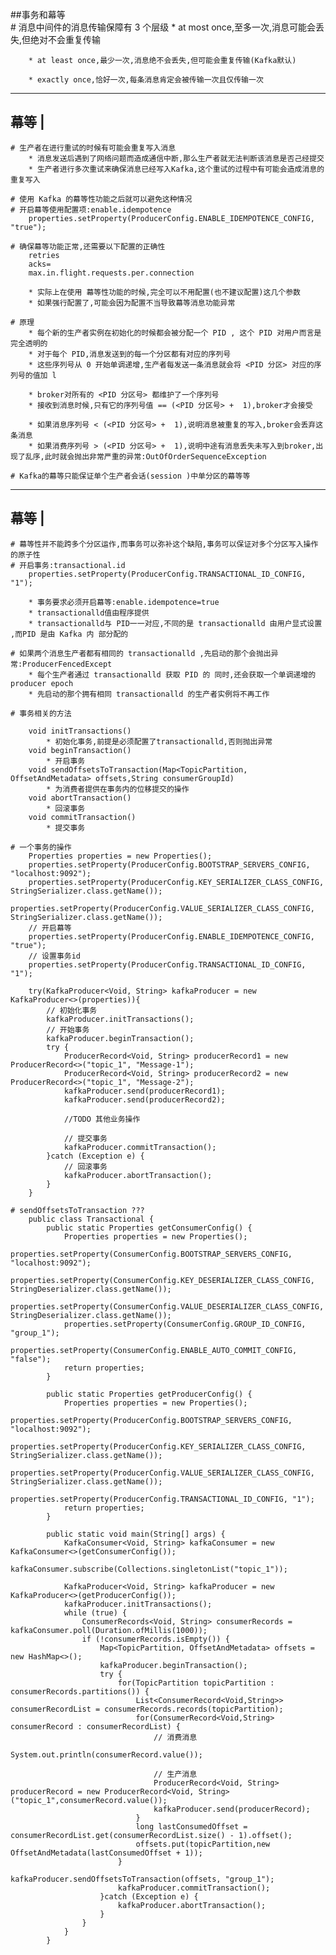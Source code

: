 ##事务和幕等					
	# 消息中间件的消息传输保障有 3 个层级
		* at most once,至多一次,消息可能会丢失,但绝对不会重复传输

		* at least once,最少一次,消息绝不会丢失,但可能会重复传输(Kafka默认)

		* exactly once,恰好一次,每条消息肯定会被传输一次且仅传输一次
	
----------------------------
幕等						|
----------------------------
	# 生产者在进行重试的时候有可能会重复写入消息
		* 消息发送后遇到了网络问题而造成通信中断,那么生产者就无法判断该消息是否己经提交
		* 生产者进行多次重试来确保消息已经写入Kafka,这个重试的过程中有可能会造成消息的重复写入

	# 使用 Kafka 的幕等性功能之后就可以避免这种情况
	# 开启幕等使用配置项:enable.idempotence
		properties.setProperty(ProducerConfig.ENABLE_IDEMPOTENCE_CONFIG, "true");

	# 确保幕等功能正常,还需要以下配置的正确性
		retries
		acks=
		max.in.flight.requests.per.connection

		* 实际上在使用 幕等性功能的时候,完全可以不用配置(也不建议配置)这几个参数
		* 如果强行配置了,可能会因为配置不当导致幕等消息功能异常

	# 原理
		* 每个新的生产者实例在初始化的时候都会被分配一个 PID , 这个 PID 对用户而言是完全透明的 
		* 对于每个 PID,消息发送到的每一个分区都有对应的序列号
		* 这些序列号从 0 开始单调递增,生产者每发送一条消息就会将 <PID 分区> 对应的序列号的值加 l

		* broker对所有的 <PID 分区号> 都维护了一个序列号
		* 接收到消息时候,只有它的序列号值 == (<PID 分区号> +  1),broker才会接受
		
		* 如果消息序列号 < (<PID 分区号> +  1),说明消息被重复的写入,broker会丢弃这条消息
		* 如果消费序列号 > (<PID 分区号> +  1),说明中途有消息丢失未写入到broker,出现了乱序,此时就会抛出非常严重的异常:OutOfOrderSequenceException
	
	# Kafka的幕等只能保证单个生产者会话(session )中单分区的幕等等

----------------------------
幕等						|
----------------------------
	# 幕等性并不能跨多个分区运作,而事务可以弥补这个缺陷,事务可以保证对多个分区写入操作的原子性
	# 开启事务:transactional.id
		properties.setProperty(ProducerConfig.TRANSACTIONAL_ID_CONFIG, "1");
		
		* 事务要求必须开启幕等:enable.idempotence=true
		* transactionalld值由程序提供
		* transactionalld与 PID一一对应,不同的是 transactionalld 由用户显式设置 ,而PID 是由 Kafka 内 部分配的 
	
	# 如果两个消息生产者都有相同的 transactionalld ,先启动的那个会抛出异常:ProducerFencedExcept
		* 每个生产者通过 transactionalld 获取 PID 的 同时,还会获取一个单调递增的producer epoch
		* 先启动的那个拥有相同 transactionalld 的生产者实例将不再工作

	# 事务相关的方法

		void initTransactions()
			* 初始化事务,前提是必须配置了transactionalld,否则抛出异常
		void beginTransaction()
			* 开启事务
		void sendOffsetsToTransaction(Map<TopicPartition, OffsetAndMetadata> offsets,String consumerGroupId)
			* 为消费者提供在事务内的位移提交的操作
		void abortTransaction() 
			* 回滚事务
		void commitTransaction()
			* 提交事务
	
	# 一个事务的操作
		Properties properties = new Properties();
		properties.setProperty(ProducerConfig.BOOTSTRAP_SERVERS_CONFIG, "localhost:9092");
		properties.setProperty(ProducerConfig.KEY_SERIALIZER_CLASS_CONFIG, StringSerializer.class.getName());
		properties.setProperty(ProducerConfig.VALUE_SERIALIZER_CLASS_CONFIG, StringSerializer.class.getName());
		// 开启幕等
		properties.setProperty(ProducerConfig.ENABLE_IDEMPOTENCE_CONFIG, "true");
		// 设置事务id
		properties.setProperty(ProducerConfig.TRANSACTIONAL_ID_CONFIG, "1");
		
		try(KafkaProducer<Void, String> kafkaProducer = new KafkaProducer<>(properties)){
			// 初始化事务
			kafkaProducer.initTransactions();
			// 开始事务
			kafkaProducer.beginTransaction();
			try {
				ProducerRecord<Void, String> producerRecord1 = new ProducerRecord<>("topic_1", "Message-1");
				ProducerRecord<Void, String> producerRecord2 = new ProducerRecord<>("topic_1", "Message-2");
				kafkaProducer.send(producerRecord1);
				kafkaProducer.send(producerRecord2);
				
				//TODO 其他业务操作
				
				// 提交事务
				kafkaProducer.commitTransaction();
			}catch (Exception e) {
				// 回滚事务
				kafkaProducer.abortTransaction();
			}
		}
	
	# sendOffsetsToTransaction ???
		public class Transactional {
			public static Properties getConsumerConfig() {
				Properties properties = new Properties();
				properties.setProperty(ConsumerConfig.BOOTSTRAP_SERVERS_CONFIG, "localhost:9092");
				properties.setProperty(ConsumerConfig.KEY_DESERIALIZER_CLASS_CONFIG, StringDeserializer.class.getName());
				properties.setProperty(ConsumerConfig.VALUE_DESERIALIZER_CLASS_CONFIG, StringDeserializer.class.getName());
				properties.setProperty(ConsumerConfig.GROUP_ID_CONFIG, "group_1");
				properties.setProperty(ConsumerConfig.ENABLE_AUTO_COMMIT_CONFIG, "false");
				return properties;
			}

			public static Properties getProducerConfig() {
				Properties properties = new Properties();
				properties.setProperty(ProducerConfig.BOOTSTRAP_SERVERS_CONFIG, "localhost:9092");
				properties.setProperty(ProducerConfig.KEY_SERIALIZER_CLASS_CONFIG, StringSerializer.class.getName());
				properties.setProperty(ProducerConfig.VALUE_SERIALIZER_CLASS_CONFIG, StringSerializer.class.getName());
				properties.setProperty(ProducerConfig.TRANSACTIONAL_ID_CONFIG, "1");
				return properties;
			}

			public static void main(String[] args) {
				KafkaConsumer<Void, String> kafkaConsumer = new KafkaConsumer<>(getConsumerConfig());
				kafkaConsumer.subscribe(Collections.singletonList("topic_1"));

				KafkaProducer<Void, String> kafkaProducer = new KafkaProducer<>(getProducerConfig());
				kafkaProducer.initTransactions();
				while (true) {
					ConsumerRecords<Void, String> consumerRecords = kafkaConsumer.poll(Duration.ofMillis(1000));
					if (!consumerRecords.isEmpty()) {
						Map<TopicPartition, OffsetAndMetadata> offsets = new HashMap<>();
						kafkaProducer.beginTransaction();
						try {
							for(TopicPartition topicPartition : consumerRecords.partitions()) {
								List<ConsumerRecord<Void,String>> consumerRecordList = consumerRecords.records(topicPartition);
								for(ConsumerRecord<Void,String> consumerRecord : consumerRecordList) {
									// 消费消息
									System.out.println(consumerRecord.value());
									
									// 生产消息
									ProducerRecord<Void, String> producerRecord = new ProducerRecord<Void, String>("topic_1",consumerRecord.value());
									kafkaProducer.send(producerRecord);
								}
								long lastConsumedOffset = consumerRecordList.get(consumerRecordList.size() - 1).offset();
								offsets.put(topicPartition,new OffsetAndMetadata(lastConsumedOffset + 1));
							}
							kafkaProducer.sendOffsetsToTransaction(offsets, "group_1");
							kafkaProducer.commitTransaction();
						}catch (Exception e) {
							kafkaProducer.abortTransaction();
						}
					}
				}
			}